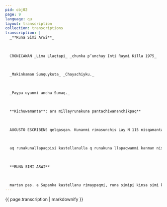 ```yaml
---
pid: obj02
page: 9
language: qu
layout: transcription
collection: transcriptions
transcription: |
  _**Runa Simi Arwi**_
  
  
  
  CRONICAWAN _Lima Llaqtapi_ _chunka p’unchay Inti Raymi Killa 1975_
  
  
  
  _Makinkaman Sunquykuta_ _Chayachiyku._
  
  
  
  _Paypa uyanmi ancha Sumaq._
  
  
  
  **Kichuwamanta**: ara millayrunakuna pantachiwananchikpaq**
  
  
  
  AUGUSTO ESCRIBENS qelqasqan. Kunanmi rimasunchis Lay N 115 nisqamanta hay leymi ofisialchar kichua idiomanchista kastellano, hina kananChayankun, cha aswanpas nakuna chay le sqanta, kumpi kumplischinanpaq. kinqa mana allin tendispan, icha wakillanta intendispapas pantachinmanmi cha eypa niyta munasqan Payqa munan tukuy runa kuna runasiminchista riqsispa anchata munanantam. Leymi nin, edukasiunmi runasimipi kanq ispa nin. Kunankamanaraqmi chischu imayn chay runakuna kichuapi yachachinqaku apa huchuyninmanta kuchualla rimaq warmkunaman, wakin chuata pisi caste llantinta rimaq warmakunamanpas. Yachanchismi riki manaraq kichuapi llapi runakuna kichuapi qi qasqanta. Chaynam ka ran riki tukuy tiempupi, chayman karan sin kutakun darkuna pi, castel kunata runakuna rimaanrayku. Paykunaq gullusullañan n anchik: kustumkum, llapa imayna kayniykun, seranuku napamanta aswan. allu kan nispa. Chaynan atamnirqaku rimay kunamantapas kasnunkumantapas, chay mi kichua rimagkunta disprisiaspa, kustun yna kasqankup’inqakuspa hiqnikuno Tukuy law huñunakuykunapin kanan educacion bilingue nis qamanta runakuna r manku. Maestrukunan estudiusu nisqa runkunam ufisinakunpipi chay educacion bilinqueqa kechuwalla ri
  
  
  
  aq runakunallapaqpisi kastellanulla q runakuna llapaqwanmi kanman nispa nichkanku. Allinmi iskujlapi is kuilata, usay, educacion bilingue ruwanaakqa ninku yaqa llanku. P nisi wata chaypi niptinku a; iskay contrariokuamhuñunakunku. Ñuganchikqa kichu wata anchata munakupanchikmi pinsanchiistumbrinkuqa chay llaqunmanta qsimuqkunaqa s aqmi kan ninchihayraykun kichu spa, yanqunqasqapas yapas, wakchayaran nispa, aswan ka llpasapata hatarichisun tin millay runaan niwanku: chay kallpasapa kichuwata sumanta hatarinunagkunaq mana yuyayniyugmi, muspaqmi, kanku nisQallariyninmantaraqmi ñuqaykuqa nirayku kichuwataqa qilqanan nispa; warmakunaqa kichuwapi iskuga leyechu, e pa nirapas chaynataullata runa pudifindikunikukontrariunchikunapa chay qulqillapi piensaq runakunaqa, reacciona rio nisqakunam kankuPaykunaqa manan llaqtarunakunapa sayarinmunankuchu, aswanni chay ñawpamanta kanankama wajcha runakunata chiqnikuspa supayninta urquchispi llamkachik runakuna pa kallpayananta mubinana, takinkuna nata, en Ima n intindinallankupagmi paqarma an rimapayana inkun; chaymi phasihanqa kastillanu yacharinakunankuta chaymantari imatataq qokuwanchik rimayninta qonqaptinpas nispa ninku (Continua
  
  
  
  **RUNA SIMI ARWI**
  
  
  
  martan pas. a Sapanka kastellanu rimaypaqmi, runa simipi kinsa simi kan. Sapanka runa simitan, yupana, lashkachan chayraykun yupasqa kashan. b Kutichiqman hina sapanka yupanata llinp’iy:
---
```


{{ page.transcription | markdownify }}
